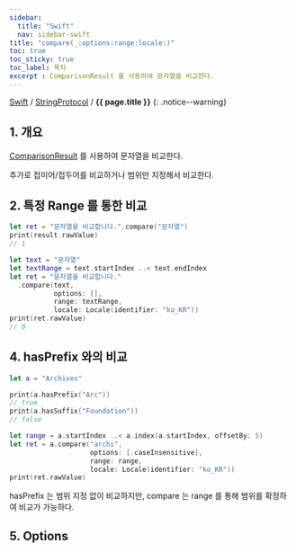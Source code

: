 ```yaml
---
sidebar:
  title: "Swift"
  nav: sidebar-swift
title: "compare(_:options:range:locale:)"
toc: true
toc_sticky: true
toc_label: 목차
excerpt : ComparisonResult 를 사용하여 문자열을 비교한다. 
---
```

[Swift](/swift/) / [StringProtocol](/swift/stringprotocol/) / **{{ page.title }}**
{: .notice--warning}

## 1. 개요
[ComparisonResult](/ios/foundation/objcruntime/comparisonresult/) 를 사용하여 문자열을 비교한다.

추가로 접미어/접두어를 비교하거나 범위만 지정해서 비교한다.

## 2. 특정 Range 를 통한 비교
```swift
let ret = "문자열을 비교합니다.".compare("문자열")
print(result.rawValue)
// 1
```

```swift
let text = "문자열"
let textRange = text.startIndex ..< text.endIndex
let ret = "문자열을 비교합니다."
  .compare(text,
           options: [],
           range: textRange,
           locale: Locale(identifier: "ko_KR"))
print(ret.rawValue)
// 0

```

## 4. hasPrefix 와의 비교
```swift
let a = "Archives"

print(a.hasPrefix("Arc"))
// true
print(a.hasSuffix("Foundation"))
// false

let range = a.startIndex ..< a.index(a.startIndex, offsetBy: 5)
let ret = a.compare("archi",
                    options: [.caseInsensitive],
                    range: range,
                    locale: Locale(identifier: "ko_KR"))
print(ret.rawValue)
```
hasPrefix 는 범위 지정 없이 비교하지만, compare 는 range 를 통해 범위를 확정하여 비교가 가능하다.

## 5. Options


